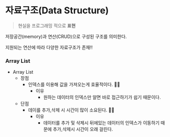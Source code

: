 # 자료구조(Data Structure)

> 현실을 프로그래밍 적으로 **표현**

저장공간(memory)과 연산(CRUD)으로 구성된 구조를 의미한다.

지원되는 연산에 따라 다양한 자료구조가 존재!!



### Array List

- Array List
  - 장점
    - 인덱스를 이용해 값을 가져오는게 효율적이다. :rabbit2::rabbit2:
      - 이유
        - 원하는 데이터의 인덱스만 알면 바로 접근하기가 쉽기 때문이다.
  - 단점
    - 데이를 추가,삭제 시 시간이 많이 소요된다. :turtle::turtle:
      - 이유
        - 데이터를 추가 및 삭제시 뒤에있는 데이터의 인덱스가 이동하기 때문에 추가,삭제시 시간이 오래 걸린다.



